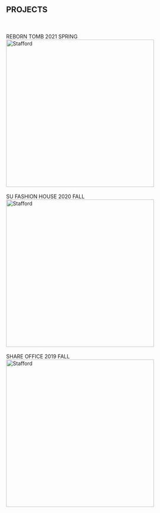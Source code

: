 ## PROJECTS
<br>
<br>
 REBORN TOMB 2021 SPRING
<br>
<img alt="Stafford" src="https://github.com/steenblikrs/2021-Spring-Studio/blob/gh-pages/students/Stafford/studio%2013.gif" width="400">
<br>
<br>
 SU FASHION HOUSE 2020 FALL
<img alt="Stafford" src="https://github.com/steenblikrs/2021-Spring-Studio/blob/gh-pages/students/Stafford/studio%2022.gif" width="400">
<br>
<br>
 SHARE OFFICE 2019 FALL
<img alt="Stafford" src="https://github.com/steenblikrs/2021-Spring-Studio/blob/gh-pages/students/Stafford/studio%203.gif" width="400">
<br>

